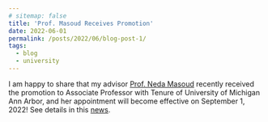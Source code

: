 ```yaml
---
# sitemap: false
title: 'Prof. Masoud Receives Promotion'
date: 2022-06-01
permalink: /posts/2022/06/blog-post-1/
tags:
  - blog
  - university
---
```


I am happy to share that my advisor [Prof. Neda Masoud](https://cee.engin.umich.edu/people/masoud-neda/) recently received the promotion to Associate Professor with Tenure of University of Michigan Ann Arbor, and her appointment will become effective on September 1, 2022! See details in this [news](https://cee.engin.umich.edu/2022/05/25/profs-masoud-and-menassa-lecturers-macvean-and-bernardini-receive-promotions/).